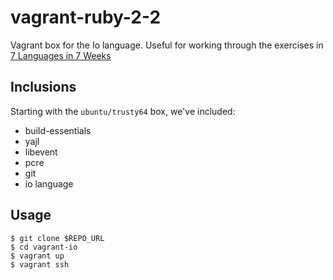 # vagrant-ruby-2-2

Vagrant box for the Io language. Useful for working through the exercises
in [7 Languages in 7
Weeks](https://pragprog.com/book/btlang/seven-languages-in-seven-weeks)

## Inclusions

Starting with the `ubuntu/trusty64` box, we've included:

* build-essentials
* yajl
* libevent
* pcre
* git
* io language

## Usage

    $ git clone $REPO_URL
    $ cd vagrant-io
    $ vagrant up
    $ vagrant ssh
